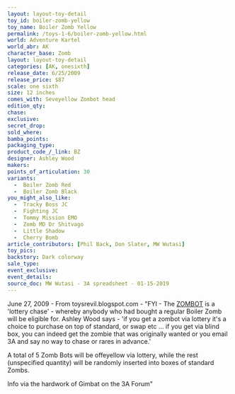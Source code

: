 ```yaml
---
layout: layout-toy-detail 
toy_id: boiler-zomb-yellow
toy_name: Boiler Zomb Yellow
permalink: /toys-1-6/boiler-zomb-yellow.html
world: Adventure Kartel
world_abr: AK
character_base: Zomb
layout: layout-toy-detail
categories: [AK, onesixth]
release_date: 6/25/2009
release_price: $87 
scale: one sixth
size: 12 inches
comes_with: Seveyellow Zombot head
edition_qty: 
chase: 
exclusive: 
secret_drop: 
sold_where: 
bamba_points: 
packaging_type: 
product_code_/_link: BZ
designer: Ashley Wood
makers: 
points_of_articulation: 30
variants: 
  -  Boiler Zomb Red
  -  Boiler Zomb Black
you_might_also_like:
  -  Tracky Boss JC
  -  Fighting JC
  -  Tommy Mission EMO 
  -  Zomb MD Dr Shitvago
  -  Little Shadow
  -  Cherry Bomb
article_contributors: [Phil Back, Don Slater, MW Wutasi]
toy_pics:
backstory: Dark colorway
sale_type: 
event_exclusive: 
event_details: 
source_doc: MW Wutasi - 3A spreadsheet - 01-15-2019
---
```

June 27, 2009 - From toysrevil.blogspot.com - "FYI - The <a href="/toys-1-6/zombot.html">ZOMBOT</a> is a 'lottery chase' - whereby anybody who had bought a regular Boiler Zomb will be eligible for. Ashley Wood says - 'if you get a zombot via lottery it's a choice to purchase on top of standard, or swap etc ... if you get via blind box, you can indeed get the zombie that was originally wanted or you email 3A and say no way to chase or rares in advance.'

A total of 5 Zomb Bots will be offeyellow via lottery, while the rest (unspecified quantity) will be randomly inserted into boxes of standard Zombs.

Info via the hardwork of Gimbat on the 3A Forum"